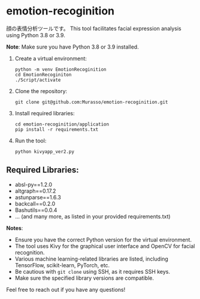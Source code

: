 # emotion-recoginition
顔の表情分析ツールです。
This tool facilitates facial expression analysis using Python 3.8 or 3.9.

**Note**: Make sure you have Python 3.8 or 3.9 installed.

1. Create a virtual environment:
    ```terminal
    python -m venv EmotionRecoginition
    cd EmotionRecoginiton
    ./Script/activate
    ```

2. Clone the repository:
    ```termanal
    git clone git@github.com:Murasso/emotion-recoginition.git
    ```

3. Install required libraries:
    ```termanal
    cd emotion-recoginition/application
    pip install -r requirements.txt
    ```

4. Run the tool:
    ```terminal
    python kivyapp_ver2.py
    ```

## Required Libraries:
- absl-py==1.2.0
- altgraph==0.17.2
- astunparse==1.6.3
- backcall==0.2.0
- Bashutils==0.0.4
- ... (and many more, as listed in your provided requirements.txt)

**Notes**:
- Ensure you have the correct Python version for the virtual environment.
- The tool uses Kivy for the graphical user interface and OpenCV for facial recognition.
- Various machine learning-related libraries are listed, including TensorFlow, scikit-learn, PyTorch, etc.
- Be cautious with `git clone` using SSH, as it requires SSH keys.
- Make sure the specified library versions are compatible.

Feel free to reach out if you have any questions!
